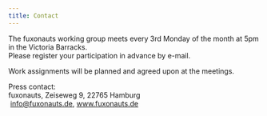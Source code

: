 ```yaml
---
title: Contact
---
```

The fuxonauts working group meets every 3rd Monday of the month at 5pm in the Victoria Barracks.\
Please register your participation in advance by e-mail.

Work assignments will be planned and agreed upon at the meetings.

Press contact:  \
fuxonauts, Zeiseweg 9, 22765 Hamburg \
 info@fuxonauts.de, www.fuxonauts.de